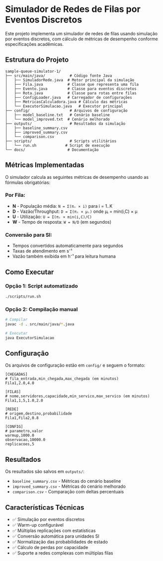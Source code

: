 # Simulador de Redes de Filas por Eventos Discretos

Este projeto implementa um simulador de redes de filas usando simulação por eventos discretos, com cálculo de métricas de desempenho conforme especificações acadêmicas.

## Estrutura do Projeto

```
sample-queue-simulator-1/
├── src/main/java/           # Código fonte Java
│   ├── SimuladorRede.java  # Motor principal da simulação
│   ├── Fila.java           # Classe que representa uma fila
│   ├── Evento.java         # Classe para eventos discretos
│   ├── Rota.java           # Classe para rotas entre filas
│   ├── ConfigLoader.java   # Carregador de configurações
│   ├── MetricasCalculadora.java # Cálculo das métricas
│   └── ExecutorSimulacao.java   # Executor principal
├── config/                  # Arquivos de configuração
│   ├── model_baseline.txt   # Cenário baseline
│   └── model_improved.txt  # Cenário melhorado
├── outputs/                 # Resultados da simulação
│   ├── baseline_summary.csv
│   ├── improved_summary.csv
│   └── comparison.csv
├── scripts/                 # Scripts utilitários
│   └── run.sh             # Script de execução
└── docs/                   # Documentação
```

## Métricas Implementadas

O simulador calcula as seguintes métricas de desempenho usando as fórmulas obrigatórias:

### Por Fila:
- **N** - População média: `N = Σ(πᵢ × i)` para i = 1..K
- **D** - Vazão/Throughput: `D = Σ(πᵢ × μᵢ)` onde μᵢ = min(i,C) × μ
- **U** - Utilização: `U = Σ(πᵢ × min(i,C)/C)`
- **W** - Tempo de resposta: `W = N/D` (em segundos)

### Conversão para SI:
- Tempos convertidos automaticamente para segundos
- Taxas de atendimento em s⁻¹
- Vazão também exibida em h⁻¹ para leitura humana

## Como Executar

### Opção 1: Script automatizado
```bash
./scripts/run.sh
```

### Opção 2: Compilação manual
```bash
# Compilar
javac -d . src/main/java/*.java

# Executar
java ExecutorSimulacao
```

## Configuração

Os arquivos de configuração estão em `config/` e seguem o formato:

```
[CHEGADAS]
# fila_entrada,min_chegada,max_chegada (em minutos)
Fila1,2.0,4.0

[FILAS]
# nome,servidores,capacidade,min_servico,max_servico (em minutos)
Fila1,1,5,1.0,2.0

[REDE]
# origem,destino,probabilidade
Fila1,Fila2,0.8

[CONFIG]
# parametro,valor
warmup,1000.0
observacao,10000.0
replicacoes,5
```

## Resultados

Os resultados são salvos em `outputs/`:
- `baseline_summary.csv` - Métricas do cenário baseline
- `improved_summary.csv` - Métricas do cenário melhorado
- `comparison.csv` - Comparação com deltas percentuais

## Características Técnicas

- ✅ Simulação por eventos discretos
- ✅ Warm-up configurável
- ✅ Múltiplas replicações com estatísticas
- ✅ Conversão automática para unidades SI
- ✅ Normalização das probabilidades de estado
- ✅ Cálculo de perdas por capacidade
- ✅ Suporte a redes complexas com múltiplas filas
